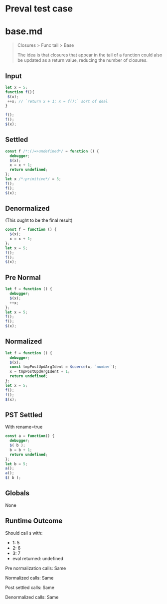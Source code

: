 # Preval test case

# base.md

> Closures > Func tail > Base
>
> The idea is that closures that appear in the tail of a function could also be updated as a return value, reducing the number of closures.

## Input

`````js filename=intro
let x = 5;
function f(){
 $(x);
 ++x; // `return x + 1; x = f();` sort of deal
}

f();
f();
$(x);
`````

## Settled


`````js filename=intro
const f /*:()=>undefined*/ = function () {
  debugger;
  $(x);
  x = x + 1;
  return undefined;
};
let x /*:primitive*/ = 5;
f();
f();
$(x);
`````

## Denormalized
(This ought to be the final result)

`````js filename=intro
const f = function () {
  $(x);
  x = x + 1;
};
let x = 5;
f();
f();
$(x);
`````

## Pre Normal


`````js filename=intro
let f = function () {
  debugger;
  $(x);
  ++x;
};
let x = 5;
f();
f();
$(x);
`````

## Normalized


`````js filename=intro
let f = function () {
  debugger;
  $(x);
  const tmpPostUpdArgIdent = $coerce(x, `number`);
  x = tmpPostUpdArgIdent + 1;
  return undefined;
};
let x = 5;
f();
f();
$(x);
`````

## PST Settled
With rename=true

`````js filename=intro
const a = function() {
  debugger;
  $( b );
  b = b + 1;
  return undefined;
};
let b = 5;
a();
a();
$( b );
`````

## Globals

None

## Runtime Outcome

Should call `$` with:
 - 1: 5
 - 2: 6
 - 3: 7
 - eval returned: undefined

Pre normalization calls: Same

Normalized calls: Same

Post settled calls: Same

Denormalized calls: Same
